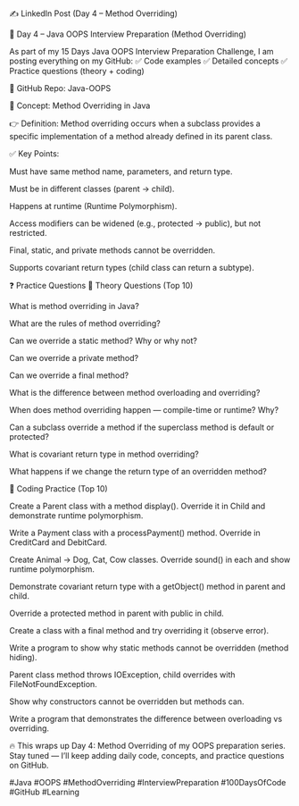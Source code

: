 ✍️ LinkedIn Post (Day 4 – Method Overriding)

🚀 Day 4 – Java OOPS Interview Preparation (Method Overriding)

As part of my 15 Days Java OOPS Interview Preparation Challenge, I am posting everything on my GitHub:
✅ Code examples
✅ Detailed concepts
✅ Practice questions (theory + coding)

🔗 GitHub Repo: Java-OOPS

📘 Concept: Method Overriding in Java

👉 Definition: Method overriding occurs when a subclass provides a specific implementation of a method already defined in its parent class.

✅ Key Points:

Must have same method name, parameters, and return type.

Must be in different classes (parent → child).

Happens at runtime (Runtime Polymorphism).

Access modifiers can be widened (e.g., protected → public), but not restricted.

Final, static, and private methods cannot be overridden.

Supports covariant return types (child class can return a subtype).



❓ Practice Questions
🔹 Theory Questions (Top 10)

What is method overriding in Java?

What are the rules of method overriding?

Can we override a static method? Why or why not?

Can we override a private method?

Can we override a final method?

What is the difference between method overloading and overriding?

When does method overriding happen — compile-time or runtime? Why?

Can a subclass override a method if the superclass method is default or protected?

What is covariant return type in method overriding?

What happens if we change the return type of an overridden method?


🔹 Coding Practice (Top 10)

Create a Parent class with a method display(). Override it in Child and demonstrate runtime polymorphism.

Write a Payment class with a processPayment() method. Override in CreditCard and DebitCard.

Create Animal → Dog, Cat, Cow classes. Override sound() in each and show runtime polymorphism.

Demonstrate covariant return type with a getObject() method in parent and child.

Override a protected method in parent with public in child.

Create a class with a final method and try overriding it (observe error).

Write a program to show why static methods cannot be overridden (method hiding).

Parent class method throws IOException, child overrides with FileNotFoundException.

Show why constructors cannot be overridden but methods can.

Write a program that demonstrates the difference between overloading vs overriding.

🔥 This wraps up Day 4: Method Overriding of my OOPS preparation series.
Stay tuned — I’ll keep adding daily code, concepts, and practice questions on GitHub.

#Java #OOPS #MethodOverriding #InterviewPreparation #100DaysOfCode #GitHub #Learning